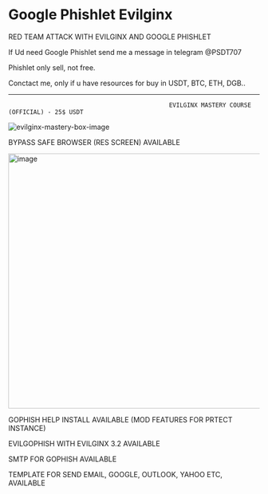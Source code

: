 # Google Phishlet Evilginx
RED TEAM ATTACK WITH EVILGINX AND GOOGLE PHISHLET

If Ud need Google Phishlet send me a message in telegram @PSDT707

Phishlet only sell, not free.

Conctact me, only if u have resources for buy in USDT, BTC, ETH, DGB..

----------------------------------------------------------------------------------------------------------------------------------------
                                                 EVILGINX MASTERY COURSE (OFFICIAL) - 25$ USDT

![evilginx-mastery-box-image](https://github.com/Dazmed707/Google-Phishlet-Evilginx/assets/35184132/eee6bf77-a6f0-4203-ba65-781bafd74df9)

BYPASS SAFE BROWSER (RES SCREEN) AVAILABLE

<img width="512" alt="image" src="https://github.com/Dazmed707/Google-Phishlet-Evilginx/assets/35184132/6ecb9ad2-85b3-4109-b345-7611fb1c0619">


GOPHISH HELP INSTALL AVAILABLE (MOD FEATURES FOR PRTECT INSTANCE)

EVILGOPHISH WITH EVILGINX 3.2 AVAILABLE

SMTP FOR GOPHISH AVAILABLE

TEMPLATE FOR SEND EMAIL, GOOGLE, OUTLOOK, YAHOO ETC, AVAILABLE
